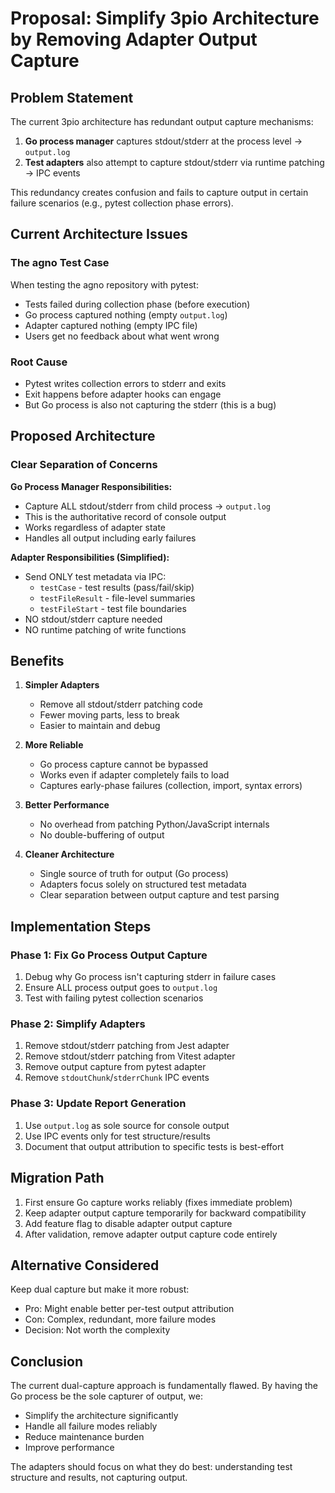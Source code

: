 # Proposal: Simplify 3pio Architecture by Removing Adapter Output Capture

## Problem Statement

The current 3pio architecture has redundant output capture mechanisms:
1. **Go process manager** captures stdout/stderr at the process level → `output.log`
2. **Test adapters** also attempt to capture stdout/stderr via runtime patching → IPC events

This redundancy creates confusion and fails to capture output in certain failure scenarios (e.g., pytest collection phase errors).

## Current Architecture Issues

### The agno Test Case
When testing the agno repository with pytest:
- Tests failed during collection phase (before execution)
- Go process captured nothing (empty `output.log`)
- Adapter captured nothing (empty IPC file)
- Users get no feedback about what went wrong

### Root Cause
- Pytest writes collection errors to stderr and exits
- Exit happens before adapter hooks can engage
- But Go process is also not capturing the stderr (this is a bug)

## Proposed Architecture

### Clear Separation of Concerns

**Go Process Manager Responsibilities:**
- Capture ALL stdout/stderr from child process → `output.log`
- This is the authoritative record of console output
- Works regardless of adapter state
- Handles all output including early failures

**Adapter Responsibilities (Simplified):**
- Send ONLY test metadata via IPC:
  - `testCase` - test results (pass/fail/skip)
  - `testFileResult` - file-level summaries
  - `testFileStart` - test file boundaries
- NO stdout/stderr capture needed
- NO runtime patching of write functions

## Benefits

1. **Simpler Adapters**
   - Remove all stdout/stderr patching code
   - Fewer moving parts, less to break
   - Easier to maintain and debug

2. **More Reliable**
   - Go process capture cannot be bypassed
   - Works even if adapter completely fails to load
   - Captures early-phase failures (collection, import, syntax errors)

3. **Better Performance**
   - No overhead from patching Python/JavaScript internals
   - No double-buffering of output

4. **Cleaner Architecture**
   - Single source of truth for output (Go process)
   - Adapters focus solely on structured test metadata
   - Clear separation between output capture and test parsing

## Implementation Steps

### Phase 1: Fix Go Process Output Capture
1. Debug why Go process isn't capturing stderr in failure cases
2. Ensure ALL process output goes to `output.log`
3. Test with failing pytest collection scenarios

### Phase 2: Simplify Adapters
1. Remove stdout/stderr patching from Jest adapter
2. Remove stdout/stderr patching from Vitest adapter  
3. Remove output capture from pytest adapter
4. Remove `stdoutChunk`/`stderrChunk` IPC events

### Phase 3: Update Report Generation
1. Use `output.log` as sole source for console output
2. Use IPC events only for test structure/results
3. Document that output attribution to specific tests is best-effort

## Migration Path

1. First ensure Go capture works reliably (fixes immediate problem)
2. Keep adapter output capture temporarily for backward compatibility
3. Add feature flag to disable adapter output capture
4. After validation, remove adapter output capture code entirely

## Alternative Considered

Keep dual capture but make it more robust:
- Pro: Might enable better per-test output attribution
- Con: Complex, redundant, more failure modes
- Decision: Not worth the complexity

## Conclusion

The current dual-capture approach is fundamentally flawed. By having the Go process be the sole capturer of output, we:
- Simplify the architecture significantly
- Handle all failure modes reliably  
- Reduce maintenance burden
- Improve performance

The adapters should focus on what they do best: understanding test structure and results, not capturing output.
